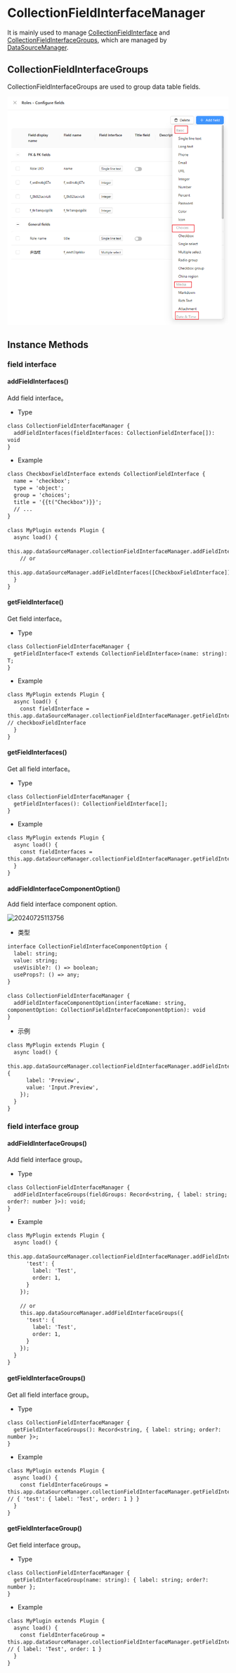 # CollectionFieldInterfaceManager

It is mainly used to manage [CollectionFieldInterface](./collection-field-interface.md) and [CollectionFieldInterfaceGroups](#collectionfieldinterfacegroups), which are managed by [DataSourceManager](./data-source-manager).


## CollectionFieldInterfaceGroups

CollectionFieldInterfaceGroups are used to group data table fields.

![Field Groups](./images/field-groups.png)

## Instance Methods

### field interface

#### addFieldInterfaces()

Add field interface。

- Type

```tsx | pure
class CollectionFieldInterfaceManager {
  addFieldInterfaces(fieldInterfaces: CollectionFieldInterface[]): void
}
```

- Example

```tsx | pure
class CheckboxFieldInterface extends CollectionFieldInterface {
  name = 'checkbox';
  type = 'object';
  group = 'choices';
  title = '{{t("Checkbox")}}';
  // ...
}

class MyPlugin extends Plugin {
  async load() {
    this.app.dataSourceManager.collectionFieldInterfaceManager.addFieldInterfaces([CheckboxFieldInterface]);
    // or
    this.app.dataSourceManager.addFieldInterfaces([CheckboxFieldInterface]);
  }
}
```

#### getFieldInterface()

Get field interface。

- Type

```tsx | pure
class CollectionFieldInterfaceManager {
  getFieldInterface<T extends CollectionFieldInterface>(name: string): T;
}
```

- Example

```tsx | pure
class MyPlugin extends Plugin {
  async load() {
    const fieldInterface = this.app.dataSourceManager.collectionFieldInterfaceManager.getFieldInterface('checkbox'); // checkboxFieldInterface
  }
}
```

#### getFieldInterfaces()

Get all field interface。

- Type

```tsx | pure
class CollectionFieldInterfaceManager {
  getFieldInterfaces(): CollectionFieldInterface[];
}
```

- Example

```tsx | pure
class MyPlugin extends Plugin {
  async load() {
    const fieldInterfaces = this.app.dataSourceManager.collectionFieldInterfaceManager.getFieldInterfaces();
  }
}
```


#### addFieldInterfaceComponentOption()

Add field interface component option.

![20240725113756](https://static-docs.nocobase.com/20240725113756.png)

- 类型

```tsx | pure
interface CollectionFieldInterfaceComponentOption {
  label: string;
  value: string;
  useVisible?: () => boolean;
  useProps?: () => any;
}

class CollectionFieldInterfaceManager {
  addFieldInterfaceComponentOption(interfaceName: string, componentOption: CollectionFieldInterfaceComponentOption): void
}
```

- 示例

```tsx | pure
class MyPlugin extends Plugin {
  async load() {
    this.app.dataSourceManager.collectionFieldInterfaceManager.addFieldInterfaceComponentOption('url', {
      label: 'Preview',
      value: 'Input.Preview',
    });
  }
}
```

### field interface group

#### addFieldInterfaceGroups()

Add field interface group。

- Type

```tsx | pure
class CollectionFieldInterfaceManager {
  addFieldInterfaceGroups(fieldGroups: Record<string, { label: string; order?: number }>): void;
}
```

- Example

```tsx | pure
class MyPlugin extends Plugin {
  async load() {
    this.app.dataSourceManager.collectionFieldInterfaceManager.addFieldInterfaceGroups({
      'test': {
        label: 'Test',
        order: 1,
      }
    });

    // or
    this.app.dataSourceManager.addFieldInterfaceGroups({
      'test': {
        label: 'Test',
        order: 1,
      }
    });
  }
}
```

#### getFieldInterfaceGroups()

Get all field interface group。

- Type

```tsx | pure
class CollectionFieldInterfaceManager {
  getFieldInterfaceGroups(): Record<string, { label: string; order?: number }>;
}
```

- Example

```tsx | pure
class MyPlugin extends Plugin {
  async load() {
    const fieldInterfaceGroups = this.app.dataSourceManager.collectionFieldInterfaceManager.getFieldInterfaceGroups(); // { 'test': { label: 'Test', order: 1 } }
  }
}
```

#### getFieldInterfaceGroup()

Get field interface group。

- Type

```tsx | pure
class CollectionFieldInterfaceManager {
  getFieldInterfaceGroup(name: string): { label: string; order?: number };
}
```

- Example

```tsx | pure
class MyPlugin extends Plugin {
  async load() {
    const fieldInterfaceGroup = this.app.dataSourceManager.collectionFieldInterfaceManager.getFieldInterfaceGroup('test'); // { label: 'Test', order: 1 }
  }
}
```
